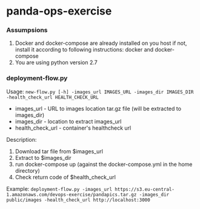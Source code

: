 # panda-ops-exercise

### Assumpsions
1. Docker and docker-compose are already installed on you host if not, install it according to following instructions: docker and docker-compose
2. You are using python version 2.7

### deployment-flow.py


Usage: ```new-flow.py [-h] -images_url IMAGES_URL -images_dir IMAGES_DIR -health_check_url HEALTH_CHECK_URL```

- images_url - URL to images location tar.gz file (will be extracted to images_dir)
- images_dir - location to extract images_url
- health_check_url - container's healthcheck url

Description: 
1.	Download tar file from $images_url
2.	Extract to $images_dir
3.	run docker-compose up (against the docker-compose.yml in the home directory)
4.	Check return code of $health_check_url


Example: ```deployment-flow.py -images_url https://s3.eu-central-1.amazonaws.com/devops-exercise/pandapics.tar.gz -images_dir public/images -health_check_url http://localhost:3000```
